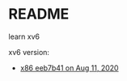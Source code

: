 # README
learn xv6

xv6 version:
- [x86 eeb7b41 on Aug 11, 2020](https://github.com/mit-pdos/xv6-public)